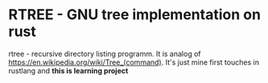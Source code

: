 # RTREE - GNU tree implementation on rust
rtree - recursive directory listing programm. It is analog of https://en.wikipedia.org/wiki/Tree_(command). It's just mine first touches in rustlang and **this is learning project**
